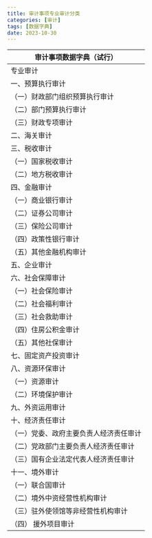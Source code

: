 ```yaml
---
title: 审计事项专业审计分类
categories: [审计]
tags: [数据字典]
date: 2023-10-30
---
```

| 审计事项数据字典（试行）        |
|---------------------|
| 专业审计                |
| 一、预算执行审计            |
| （一）财政部门组织预算执行审计     |
| （二）部门预算执行审计         |
| （三）财政专项审计           |
| 二、海关审计              |
| 三、税收审计              |
| （一）国家税收审计           |
| （二）地方税收审计           |
| 四、金融审计              |
| （一）商业银行审计           |
| （二）证券公司审计           |
| （三）保险公司审计           |
| （四）政策性银行审计          |
| （五）其他金融机构审计         |
| 五、企业审计              |
| 六、社会保障审计            |
| （一）社会保险审计           |
| （二）社会福利审计           |
| （三）社会救助审计           |
| （四）住房公积金审计          |
| （五）其他社保审计           |
| 七、固定资产投资审计          |
| 八、资源环保审计            |
| （一）资源审计             |
| （二）环境保护审计           |
| 九、外资运用审计            |
| 十、经济责任审计            |
| （一）党委、政府主要负责人经济责任审计 |
| （二）党政部门主要负责人经济责任审计  |
| （三）国有企业法定代表人经济责任审计  |
| 十一、境外审计             |
| （一）联合国审计            |
| （二）境外中资经营性机构审计      |
| （三）驻外使领馆等非经营性机构审计   |
| （四） 援外项目审计          |

